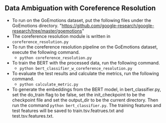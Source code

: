 ## Data Ambiguation with Coreference Resolution
- To run on the GoEmotions dataset, put the following files under the GoEmotions directory. "https://github.com/google-research/google-research/tree/master/goemotions" 
- The coreference resolution module is written in ```coreference_resolution.py```
- To run the coreference resolution pipeline on the GoEmotions dataset, execute the following command.
    - ```python coreference_resolution.py```
- To train the BERT with the processed data, run the following command.
    - ```python bert_classifier_w_coreference_resolution.py```
- To evaluate the test results and calculate the metrics, run the following command.
    - ```python calculate_metric.py```
- To generate the embeddings from the BERT model, in bert_classifier.py, set the do_train flag to be false, set the init_checkpoint to be the checkpoint file and set the output_dir to be the current directory. Then run the command 
```python bert_classifier.py```. The training features and test features will be saved to train.tsv.featrues.txt and test.tsv.features.txt.